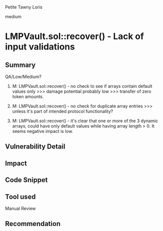 Petite Tawny Loris

medium

# LMPVault.sol::recover() - Lack of input validations
## Summary
QA/Low/Medium?

1. M: LMPVault.sol::recover() - no check to see if arrays contain default values only >>> damage potential probably low >>> transfer of zero token amounts.

2. M: LMPVault.sol::recover() - no check for duplicate array entries >>> unless it's part of intended protocol functionality?

3. M: LMPVault.sol::recover() - it's clear that one or more of the 3 dynamic arrays, could have only default values while having array length > 0. It seems negative impact is low.

## Vulnerability Detail

## Impact

## Code Snippet


## Tool used

Manual Review

## Recommendation
